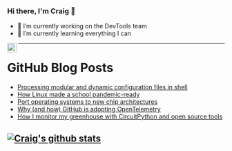 ### Hi there, I'm Craig 👋

<!--
**CraigTeelFugro/CraigTeelFugro** is a ✨ _special_ ✨ repository because its `README.md` (this file) appears on your GitHub profile.

Here are some ideas to get you started:
-->

- 🔭 I’m currently working on the DevTools team
- 🌱 I’m currently learning everything I can

[<img align="left" alt="Craig Teel | LinkedIn" width="22px" src="https://cdn.jsdelivr.net/npm/simple-icons@v3/icons/linkedin.svg" />][linkedin]

---

# GitHub Blog Posts

<!-- BLOG-POST-LIST:START -->
- [Processing modular and dynamic configuration files in shell](https://opensource.com/article/21/5/processing-configuration-files-shell)
- [How Linux made a school pandemic-ready](https://opensource.com/article/21/5/linux-school-servers)
- [Port operating systems to new chip architectures](https://opensource.com/article/21/5/port-chip-architectures)
- [Why (and how) GitHub is adopting OpenTelemetry](https://github.blog/2021-05-26-why-and-how-github-is-adopting-opentelemetry/)
- [How I monitor my greenhouse with CircuitPython and open source tools](https://opensource.com/article/21/5/monitor-greenhouse-open-source)
<!-- BLOG-POST-LIST:END -->

## [![Craig's github stats](https://github-readme-stats.vercel.app/api?username=craigteelfugro)](https://github.com/anuraghazra/github-readme-stats)


[linkedin]: https://linkedin.com/in/craig-teel-b8786771

